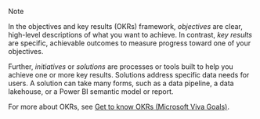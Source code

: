 > [!NOTE]
> In the objectives and key results (OKRs) framework, _objectives_ are clear, high-level descriptions of what you want to achieve. In contrast, _key results_ are specific, achievable outcomes to measure progress toward one of your objectives.
>
> Further, _initiatives_ or _solutions_ are processes or tools built to help you achieve one or more key results. Solutions address specific data needs for users. A solution can take many forms, such as a data pipeline, a data lakehouse, or a Power BI semantic model or report.
>
> For more about OKRs, see [Get to know OKRs (Microsoft Viva Goals)](/viva/goals/intro-to-ms-viva-goals).
